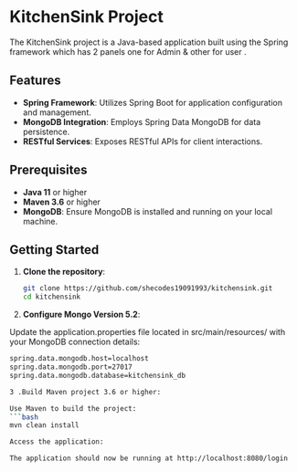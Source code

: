 # KitchenSink Project

The KitchenSink project is a Java-based application built using the Spring framework which has 2 panels one for Admin & other for user .

## Features

- **Spring Framework**: Utilizes Spring Boot for application configuration and management.
- **MongoDB Integration**: Employs Spring Data MongoDB for data persistence.
- **RESTful Services**: Exposes RESTful APIs for client interactions.

## Prerequisites

- **Java 11** or higher
- **Maven 3.6** or higher
- **MongoDB**: Ensure MongoDB is installed and running on your local machine.

## Getting Started

1. **Clone the repository**:

   ```bash
   git clone https://github.com/shecodes19091993/kitchensink.git
   cd kitchensink

 2.  **Configure Mongo Version 5.2**:

Update the application.properties file located in src/main/resources/ with your MongoDB connection details:

```bash
spring.data.mongodb.host=localhost
spring.data.mongodb.port=27017
spring.data.mongodb.database=kitchensink_db

3 .Build Maven project 3.6 or higher:

Use Maven to build the project:
```bash
mvn clean install

Access the application:

The application should now be running at http://localhost:8080/login



